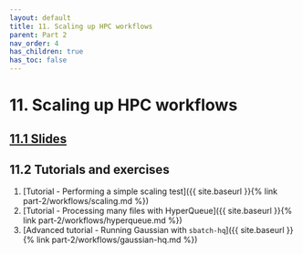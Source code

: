 ```yaml
---
layout: default
title: 11. Scaling up HPC workflows
parent: Part 2
nav_order: 4
has_children: true
has_toc: false
---
```


# 11. Scaling up HPC workflows

## [11.1 Slides](https://a3s.fi/CSC_training/10_speed_up_jobs.html)

## 11.2 Tutorials and exercises

1. [Tutorial - Performing a simple scaling test]({{ site.baseurl }}{% link part-2/workflows/scaling.md %})
2. [Tutorial - Processing many files with HyperQueue]({{ site.baseurl }}{% link part-2/workflows/hyperqueue.md %})
3. [Advanced tutorial - Running Gaussian with `sbatch-hq`]({{ site.baseurl }}{% link part-2/workflows/gaussian-hq.md %})
